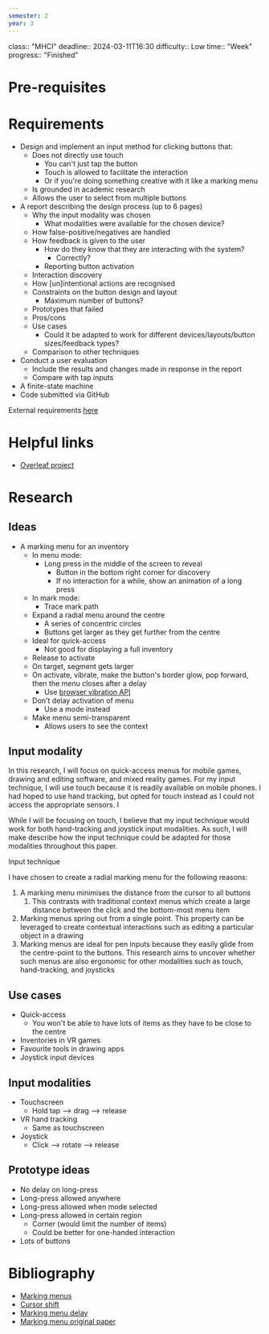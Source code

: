 ```yaml
---
semester: 2
year: 3
---
```

class:: "MHCI"
deadline:: 2024-03-11T16:30
difficulty:: Low
time:: "Week"
progress:: "Finished"

# Pre-requisites

# Requirements
- Design and implement an input method for clicking buttons that:
	- Does not directly use touch
		- You can't just tap the button
		- Touch is allowed to facilitate the interaction
		- Or if you're doing something creative with it like a marking menu
	- Is grounded in academic research
	- Allows the user to select from multiple buttons
- A report describing the design process (up to 6 pages)
	- Why the input modality was chosen
		- What modalities were available for the chosen device?
	- How false-positive/negatives are handled
	- How feedback is given to the user
		- How do they know that they are interacting with the system?
			- Correctly?
		- Reporting button activation
	- Interaction discovery
	- How \[un\]intentional actions are recognised
	- Constraints on the button design and layout
		- Maximum number of buttons?
	- Prototypes that failed
	- Pros/cons
	- Use cases
		- Could it be adapted to work for different devices/layouts/button sizes/feedback types?
	- Comparison to other techniques
- Conduct a user evaluation
	- Include the results and changes made in response in the report
	- Compare with tap inputs
- A finite-state machine
- Code submitted via GitHub

External requirements [here](https://moodle.gla.ac.uk/pluginfile.php/7898929/mod_resource/content/2/Coursework%20Handout.pdf)

# Helpful links
- [Overleaf project](https://www.overleaf.com/project/65f23daf0063636d4527fa6f)

# Research
## Ideas
- A marking menu for an inventory
	- In menu mode:
		- Long press in the middle of the screen to reveal
			- Button in the bottom right corner for discovery
			- If no interaction for a while, show an animation of a long press
	- In mark mode:
		- Trace mark path
	- Expand a radial menu around the centre
		- A series of concentric circles
		- Buttons get larger as they get further from the centre
	- Ideal for quick-access
		- Not good for displaying a full inventory
	- Release to activate
	- On target, segment gets larger
	- On activate, vibrate, make the button's border glow, pop forward, then the menu closes after a delay
		- Use [browser vibration API](https://developer.mozilla.org/en-US/docs/Web/API/Vibration_API)
	- Don't delay activation of menu
		- Use a mode instead
	- Make menu semi-transparent
		- Allows users to see the context

## Input modality
In this research, I will focus on quick-access menus for mobile games, drawing and editing software, and mixed reality games. For my input technique, I will use touch because it is readily available on mobile phones. I had hoped to use hand tracking, but opted for touch instead as I could not access the appropriate sensors. I 

While I will be focusing on touch, I believe that my input technique would work for both hand-tracking and joystick input modalities. As such, I will make describe how the input technique could be adapted for those modalities throughout this paper.

Input technique

I have chosen to create a radial marking menu for the following reasons:
1. A marking menu minimises the distance from the cursor to all buttons
	1. This contrasts with traditional context menus which create a large distance between the click and the bottom-most menu item
2. Marking menus spring out from a single point. This property can be leveraged to create contextual interactions such as editing a particular object in a drawing
3. Marking menus are ideal for pen inputs because they easily glide from the centre-point to the buttons. This research aims to uncover whether such menus are also ergonomic for other modalities such as touch, hand-tracking, and joysticks

## Use cases
- Quick-access
	- You won't be able to have lots of items as they have to be close to the centre
- Inventories in VR games
- Favourite tools in drawing apps
- Joystick input devices

## Input modalities
- Touchscreen
	- Hold tap --> drag --> release
- VR hand tracking
	- Same as touchscreen
- Joystick
	- Click --> rotate --> release

## Prototype ideas
- No delay on long-press
- Long-press allowed anywhere
- Long-press allowed when mode selected
- Long-press allowed in certain region
	- Corner (would limit the number of items)
	- Could be better for one-handed interaction
- Lots of buttons

# Bibliography
- [Marking menus](https://dl.acm.org/doi/abs/10.1145/191666.191759)
- [Cursor shift](https://dl.acm.org/doi/abs/10.1145/1240624.1240727)
- [Marking menu delay](https://dl.acm.org/doi/abs/10.1145/3313831.3376296)
- [Marking menu original paper](https://onlinelibrary.wiley.com/doi/abs/10.1111/1467-8659.1350305)
